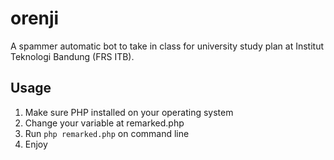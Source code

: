 # orenji
A spammer automatic bot to take in class for university study plan at Institut Teknologi Bandung (FRS ITB).

## Usage
1. Make sure PHP installed on your operating system
2. Change your variable at remarked.php
3. Run `php remarked.php` on command line
4. Enjoy
